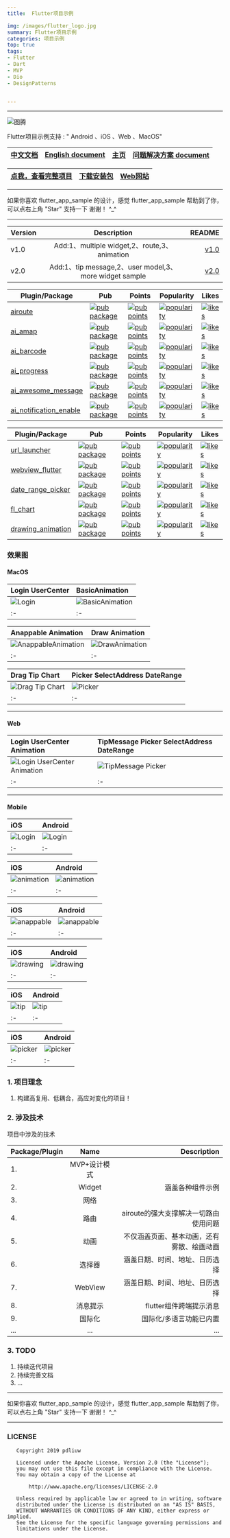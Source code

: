 ```yaml
---
title:	Flutter项目示例

img: /images/flutter_logo.jpg
summary: Flutter项目示例
categories: 项目示例
top: true
tags:
- Flutter
- Dart
- MVP
- Dio
- DesignPatterns


---
```


----

![图腾](https://github.com/pdliuw/pdliuw.github.io/blob/master/images/totem_four_logo.jpg?raw=true)



Flutter项目示例支持 : " Android 、iOS 、Web 、MacOS"

|[中文文档](/README_CH.md)|[English document](/README.md)|[主页](https://pdliuw.github.io/)|[问题解决方案 document](https://github.com/pdliuw/flutter_app_sample/blob/master/README_Solution_To_The_Problem.md)
|:-|:-|:-|:-|

|[点我，查看完整项目](https://github.com/pdliuw/flutter_app_sample)|[下载安装包](https://github.com/pdliuw/Flutter_Resource/blob/master/resource/flutter/apk/flutter_app_sample.apk?raw=true)|[Web网站](https://flutter-app-sample.github.io)|
|:-|:-|:-|

----

如果你喜欢 flutter_app_sample 的设计，感觉 flutter_app_sample 帮助到了你，可以点右上角 "Star" 支持一下 谢谢！ ^_^

----


Version|Description|README
---|:--:|---:
v1.0|Add:1、multiple widget,2、route,3、animation|[v1.0](https://github.com/pdliuw/flutter_app_sample/blob/master/README_CH_v1.0.md)
v2.0|Add:1、tip message,2、user model,3、more widget sample|[v2.0](https://github.com/pdliuw/flutter_app_sample/blob/master/README_CH_v2.0.md)



| Plugin/Package | Pub | Points | Popularity | Likes |
|-----|-----|--------|------------|-------|
[airoute](https://github.com/pdliuw/airoute)|[![pub package](https://img.shields.io/pub/v/airoute.svg)](https://pub.dev/packages/airoute)|[![pub points](https://badges.bar/airoute/pub%20points)](https://pub.dev/packages/airoute/score)|[![popularity](https://badges.bar/airoute/popularity)](https://pub.dev/packages/airoute/score)|[![likes](https://badges.bar/airoute/likes)](https://pub.dev/packages/airoute/score)|
[ai_amap](https://github.com/pdliuw/ai_amap)|[![pub package](https://img.shields.io/pub/v/ai_amap.svg)](https://pub.dev/packages/ai_amap)|[![pub points](https://badges.bar/ai_amap/pub%20points)](https://pub.dev/packages/ai_amap/score)|[![popularity](https://badges.bar/ai_amap/popularity)](https://pub.dev/packages/ai_amap/score)|[![likes](https://badges.bar/ai_amap/likes)](https://pub.dev/packages/ai_amap/score)|
[ai_barcode](https://github.com/pdliuw/ai_barcode)|[![pub package](https://img.shields.io/pub/v/ai_barcode.svg)](https://pub.dev/packages/ai_barcode)|[![pub points](https://badges.bar/ai_barcode/pub%20points)](https://pub.dev/packages/ai_barcode/score)|[![popularity](https://badges.bar/ai_barcode/popularity)](https://pub.dev/packages/ai_barcode/score)|[![likes](https://badges.bar/ai_barcode/likes)](https://pub.dev/packages/ai_barcode/score)|
[ai_progress](https://github.com/pdliuw/ai_progress)|[![pub package](https://img.shields.io/pub/v/ai_progress.svg)](https://pub.dev/packages/ai_progress)|[![pub points](https://badges.bar/ai_progress/pub%20points)](https://pub.dev/packages/ai_progress/score)|[![popularity](https://badges.bar/ai_progress/popularity)](https://pub.dev/packages/ai_progress/score)|[![likes](https://badges.bar/ai_progress/likes)](https://pub.dev/packages/ai_progress/score)|
[ai_awesome_message](https://github.com/pdliuw/ai_awesome_message)|[![pub package](https://img.shields.io/pub/v/ai_awesome_message.svg)](https://pub.dev/packages/ai_awesome_message)|[![pub points](https://badges.bar/ai_awesome_message/pub%20points)](https://pub.dev/packages/ai_awesome_message/score)|[![popularity](https://badges.bar/ai_awesome_message/popularity)](https://pub.dev/packages/ai_awesome_message/score)|[![likes](https://badges.bar/ai_awesome_message/likes)](https://pub.dev/packages/ai_awesome_message/score)|
[ai_notification_enable](https://github.com/pdliuw/ai_notification_enable)|[![pub package](https://img.shields.io/pub/v/ai_notification_enable.svg)](https://pub.dev/packages/ai_notification_enable)|[![pub points](https://badges.bar/ai_notification_enable/pub%20points)](https://pub.dev/packages/ai_notification_enable/score)|[![popularity](https://badges.bar/ai_notification_enable/popularity)](https://pub.dev/packages/ai_notification_enable/score)|[![likes](https://badges.bar/ai_notification_enable/likes)](https://pub.dev/packages/ai_notification_enable/score)|

| Plugin/Package | Pub | Points | Popularity | Likes |
|-----|-----|--------|------------|-------|
[url_launcher](https://github.com/pdliuw/url_launcher)|[![pub package](https://img.shields.io/pub/v/url_launcher.svg)](https://pub.dev/packages/url_launcher)|[![pub points](https://badges.bar/url_launcher/pub%20points)](https://pub.dev/packages/url_launcher/score)|[![popularity](https://badges.bar/url_launcher/popularity)](https://pub.dev/packages/url_launcher/score)|[![likes](https://badges.bar/url_launcher/likes)](https://pub.dev/packages/url_launcher/score)|
[webview_flutter](https://github.com/pdliuw/webview_flutter)|[![pub package](https://img.shields.io/pub/v/webview_flutter.svg)](https://pub.dev/packages/webview_flutter)|[![pub points](https://badges.bar/webview_flutter/pub%20points)](https://pub.dev/packages/webview_flutter/score)|[![popularity](https://badges.bar/webview_flutter/popularity)](https://pub.dev/packages/webview_flutter/score)|[![likes](https://badges.bar/webview_flutter/likes)](https://pub.dev/packages/webview_flutter/score)|
[date_range_picker](https://github.com/pdliuw/date_range_picker)|[![pub package](https://img.shields.io/pub/v/date_range_picker.svg)](https://pub.dev/packages/date_range_picker)|[![pub points](https://badges.bar/date_range_picker/pub%20points)](https://pub.dev/packages/date_range_picker/score)|[![popularity](https://badges.bar/date_range_picker/popularity)](https://pub.dev/packages/date_range_picker/score)|[![likes](https://badges.bar/date_range_picker/likes)](https://pub.dev/packages/date_range_picker/score)|
[fl_chart](https://github.com/pdliuw/fl_chart)|[![pub package](https://img.shields.io/pub/v/fl_chart.svg)](https://pub.dev/packages/fl_chart)|[![pub points](https://badges.bar/fl_chart/pub%20points)](https://pub.dev/packages/fl_chart/score)|[![popularity](https://badges.bar/fl_chart/popularity)](https://pub.dev/packages/fl_chart/score)|[![likes](https://badges.bar/fl_chart/likes)](https://pub.dev/packages/fl_chart/score)|
[drawing_animation](https://github.com/pdliuw/drawing_animation)|[![pub package](https://img.shields.io/pub/v/drawing_animation.svg)](https://pub.dev/packages/drawing_animation)|[![pub points](https://badges.bar/drawing_animation/pub%20points)](https://pub.dev/packages/drawing_animation/score)|[![popularity](https://badges.bar/drawing_animation/popularity)](https://pub.dev/packages/drawing_animation/score)|[![likes](https://badges.bar/drawing_animation/likes)](https://pub.dev/packages/drawing_animation/score)|



### 效果图

#### MacOS


|Login UserCenter|BasicAnimation|
|:-|:-|
|![Login](https://github.com/pdliuw/pdliuw.github.io/blob/master/images/flutter_app_sample_v2.0/flutter-app-sample_login-macOS.gif?raw=true)|![BasicAnimation](https://github.com/pdliuw/pdliuw.github.io/blob/master/images/flutter_app_sample_v2.0/flutter-app-sample_animation-basic-anim-macOS.gif?raw=true)|
|:-|:-|

|Anappable Animation|Draw Animation|
|:-|:-|
|![AnappableAnimation](https://github.com/pdliuw/pdliuw.github.io/blob/master/images/flutter_app_sample_v2.0/flutter-app-sample_animation-anappable-anim-macOS.gif?raw=true)|![DrawAnimation](https://github.com/pdliuw/pdliuw.github.io/blob/master/images/flutter_app_sample_v2.0/flutter-app-sample_animation-drawing-macOS.gif?raw=true)|
|:-|:-|


|Drag Tip Chart|Picker SelectAddress DateRange|
|:-|:-|
|![Drag Tip Chart](https://github.com/pdliuw/pdliuw.github.io/blob/master/images/flutter_app_sample_v2.0/flutter-app-sample_animation-tip-anim-macOS.gif?raw=true)|![Picker](https://github.com/pdliuw/pdliuw.github.io/blob/master/images/flutter_app_sample_v2.0/flutter-app-sample_picker-macOS.gif?raw=true)|
|:-|:-|


-----

#### Web

|Login UserCenter Animation|TipMessage Picker SelectAddress DateRange|
|:-|:-|
|![Login UserCenter Animation](https://github.com/pdliuw/pdliuw.github.io/blob/master/images/flutter_app_sample_v2.0/flutter-app-sample_the_top_half-web.gif?raw=true)|![TipMessage Picker](https://github.com/pdliuw/pdliuw.github.io/blob/master/images/flutter_app_sample_v2.0/flutter-app-sample_the_bottom_half-web.gif?raw=true)|
|:-|:-|


-----

#### Mobile

|iOS|Android|
|:-|:-|
|![Login](https://github.com/pdliuw/pdliuw.github.io/blob/master/images/flutter_app_sample_v2.0/flutter-app-sample_login-ios.gif?raw=true)|![Login](https://github.com/pdliuw/pdliuw.github.io/blob/master/images/flutter_app_sample_v2.0/flutter-app-sample_login-android.gif?raw=true)|
|:-|:-|

|iOS|Android|
|:-|:-|
|![animation](https://github.com/pdliuw/pdliuw.github.io/blob/master/images/flutter_app_sample_v2.0/flutter-app-sample_animation-basic-anim-ios.gif?raw=true)|![animation](https://github.com/pdliuw/pdliuw.github.io/blob/master/images/flutter_app_sample_v2.0/flutter-app-sample_animation-basic-anim-android.gif?raw=true)|
|:-|:-|

|iOS|Android|
|:-|:-|
|![anappable](https://github.com/pdliuw/pdliuw.github.io/blob/master/images/flutter_app_sample_v2.0/flutter-app-sample_animation-anappable-anim-ios.gif?raw=true)|![anappable](https://github.com/pdliuw/pdliuw.github.io/blob/master/images/flutter_app_sample_v2.0/flutter-app-sample_animation-anappable-anim-android.gif?raw=true)|
|:-|:-|

|iOS|Android|
|:-|:-|
|![drawing](https://github.com/pdliuw/pdliuw.github.io/blob/master/images/flutter_app_sample_v2.0/flutter-app-sample_animation-drawing-ios.gif?raw=true)|![drawing](https://github.com/pdliuw/pdliuw.github.io/blob/master/images/flutter_app_sample_v2.0/flutter-app-sample_animation-drawing-android.gif?raw=true)|
|:-|:-|

|iOS|Android|
|:-|:-|
|![tip](https://github.com/pdliuw/pdliuw.github.io/blob/master/images/flutter_app_sample_v2.0/flutter-app-sample_animation-tip-anim-ios.gif?raw=true)|![tip](https://github.com/pdliuw/pdliuw.github.io/blob/master/images/flutter_app_sample_v2.0/flutter-app-sample_animation-tip-anim-android.gif?raw=true)|
|:-|:-|

|iOS|Android|
|:-|:-|
|![picker](https://github.com/pdliuw/pdliuw.github.io/blob/master/images/flutter_app_sample_v2.0/flutter-app-sample_picker-ios.gif?raw=true)|![picker](https://github.com/pdliuw/pdliuw.github.io/blob/master/images/flutter_app_sample_v2.0/flutter-app-sample_picker-android.gif?raw=true)|
|:-|:-|


### 1.  项目理念

1.  构建高复用、低耦合，高应对变化的项目！

###	2.  涉及技术

项目中涉及的技术

Package/Plugin|Name|Description
---|:--:|---:
1.|MVP+设计模式|
2.|Widget|涵盖各种组件示例
3.|网络|
4.|路由|airoute的强大支撑解决一切路由使用问题
5.|动画|不仅涵盖页面、基本动画，还有雾散、绘画动画
6.|选择器|涵盖日期、时间、地址、日历选择
7.|WebView|涵盖日期、时间、地址、日历选择
8.|消息提示|flutter组件跨端提示消息
9.|国际化|国际化/多语言功能已内置
...|...|...


### 3.  TODO

1.  持续迭代项目
2.  持续完善文档
3.  ...


----

如果你喜欢 flutter_app_sample 的设计，感觉 flutter_app_sample 帮助到了你，可以点右上角 "Star" 支持一下 谢谢！ ^_^

----


### LICENSE


       Copyright 2019 pdliuw

       Licensed under the Apache License, Version 2.0 (the "License");
       you may not use this file except in compliance with the License.
       You may obtain a copy of the License at

           http://www.apache.org/licenses/LICENSE-2.0

       Unless required by applicable law or agreed to in writing, software
       distributed under the License is distributed on an "AS IS" BASIS,
       WITHOUT WARRANTIES OR CONDITIONS OF ANY KIND, either express or implied.
       See the License for the specific language governing permissions and
       limitations under the License.







